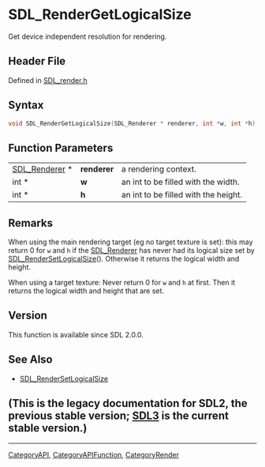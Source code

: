 # SDL_RenderGetLogicalSize

Get device independent resolution for rendering.

## Header File

Defined in [SDL_render.h](https://github.com/libsdl-org/SDL/blob/SDL2/include/SDL_render.h)

## Syntax

```c
void SDL_RenderGetLogicalSize(SDL_Renderer * renderer, int *w, int *h);
```

## Function Parameters

|                                |              |                                      |
| ------------------------------ | ------------ | ------------------------------------ |
| [SDL_Renderer](SDL_Renderer) * | **renderer** | a rendering context.                 |
| int *                          | **w**        | an int to be filled with the width.  |
| int *                          | **h**        | an int to be filled with the height. |

## Remarks

When using the main rendering target (eg no target texture is set): this
may return 0 for `w` and `h` if the [SDL_Renderer](SDL_Renderer) has never
had its logical size set by
[SDL_RenderSetLogicalSize](SDL_RenderSetLogicalSize)(). Otherwise it
returns the logical width and height.

When using a target texture: Never return 0 for `w` and `h` at first. Then
it returns the logical width and height that are set.

## Version

This function is available since SDL 2.0.0.

## See Also

- [SDL_RenderSetLogicalSize](SDL_RenderSetLogicalSize)


## (This is the legacy documentation for SDL2, the previous stable version; [SDL3](https://wiki.libsdl.org/SDL3/) is the current stable version.)



----
[CategoryAPI](CategoryAPI), [CategoryAPIFunction](CategoryAPIFunction), [CategoryRender](CategoryRender)

